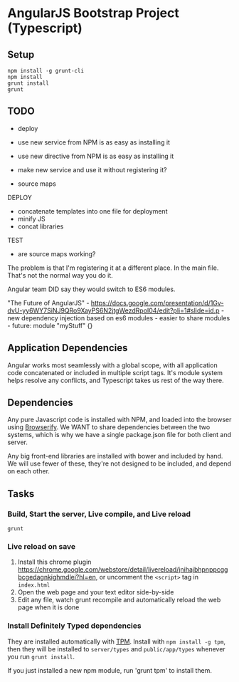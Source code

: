 AngularJS Bootstrap Project (Typescript)
========================================

Setup
-----

    npm install -g grunt-cli
    npm install
    grunt install
    grunt

TODO
----

- deploy

- use new service from NPM is as easy as installing it
- use new directive from NPM is as easy as installing it
- make new service and use it without registering it?

- source maps

DEPLOY
- concatenate templates into one file for deployment
- minify JS
- concat libraries

TEST
- are source maps working?


The problem is that I'm registering it at a different place. In the main file. That's not the normal way you do it. 

Angular team DID say they would switch to ES6 modules. 

"The Future of AngularJS" - https://docs.google.com/presentation/d/1Gv-dvU-yy6WY7SiNJ9QRo9XayPS6N2jtgWezdRpoI04/edit?pli=1#slide=id.p
    - new dependency injection based on es6 modules
    - easier to share modules
    - future: module "myStuff" {}


Application Dependencies
------------------------

Angular works most seamlessly with a global scope, with all application code concatenated or included in multiple script tags. It's module system helps resolve any conflicts, and Typescript takes us rest of the way there. 



Dependencies
------------

Any pure Javascript code is installed with NPM, and loaded into the browser using [Browserify][browserify]. We WANT to share dependencies between the two systems, which is why we have a single package.json file for both client and server. 

Any big front-end libraries are installed with bower and included by hand. We will use fewer of these, they're not designed to be included, and depend on each other. 



Tasks
-----

### Build, Start the server, Live compile, and Live reload

    grunt

### Live reload on save

1. Install this chrome plugin https://chrome.google.com/webstore/detail/livereload/jnihajbhpnppcggbcgedagnkighmdlei?hl=en, or uncomment the `<script>` tag in `index.html`
2. Open the web page and your text editor side-by-side
3. Edit any file, watch grunt recompile and automatically reload the web page when it is done

### Install Definitely Typed dependencies

They are installed automatically with [TPM][tpm]. Install with `npm install -g tpm`, then they will be installed to `server/types` and `public/app/types` whenever you run `grunt install`.

If you just installed a new npm module, run 'grunt tpm' to install them. 




[browserify]: http://browserify.org/
[TPM]: http://github.com/seanhess/tpm

[Typescript]: http://www.typescriptlang.org/
[AngularJS]: http://angularjs.org/
[jQuery]: http://jquery.com/
[Browserify]: http://browserify.org/
[Node]: http://nodejs.org/
[Bootstrap]: http://getbootstrap.com/
[Bower]: https://github.com/bower/bower
